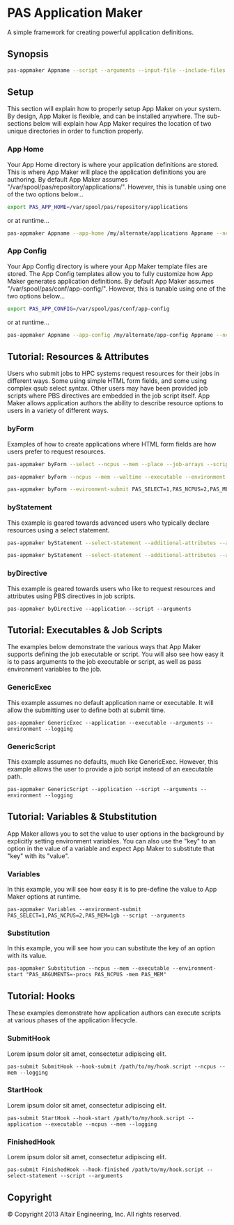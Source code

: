 # PAS Application Maker

A simple framework for creating powerful application definitions.

## Synopsis

```bash
pas-appmaker Appname --script --arguments --input-file --include-files --logging
```

## Setup

This section will explain how to properly setup App Maker on your system. By design, App Maker is flexible, and can be installed anywhere.
The sub-sections below will explain how App Maker requires the location of two unique directories in order to function properly.

### App Home

Your App Home directory is where your application definitions are stored. This is where App Maker will place the application definitions you are authoring.
By default App Maker assumes "/var/spool/pas/repository/applications/". However, this is tunable using one of the two options below...

```bash
export PAS_APP_HOME=/var/spool/pas/repository/applications
```

or at runtime...

```bash
pas-appmaker Appname --app-home /my/alternate/applications Appname --ncpus --script --arguments --logging
```

### App Config

Your App Config directory is where your App Maker template files are stored. The App Config templates allow you to fully customize how App Maker generates application definitions.
By default App Maker assumes "/var/spool/pas/conf/app-config/". However, this is tunable using one of the two options below...

```bash
export PAS_APP_CONFIG=/var/spool/pas/conf/app-config
```

or at runtime...

```bash
pas-appmaker Appname --app-config /my/alternate/app-config Appname --ncpus --script --arguments --logging
```

## Tutorial: Resources & Attributes

Users who submit jobs to HPC systems request resources for their jobs in different ways. Some using simple HTML form fields, and some using complex qsub select syntax. Other users may have been provided job scripts where PBS directives are embedded in the job script itself.  App Maker allows application authors the ability to describe resource options to users in a variety of different ways.

### byForm

Examples of how to create applications where HTML form fields are how users prefer to request resources.

```bash
pas-appmaker byForm --select --ncpus --mem --place --job-arrays --script --arguments --logging
```

```bash
pas-appmaker byForm --ncpus --mem --waltime --executable --environment --arguments --compress-results --logging
```

```bash
pas-appmaker byForm --evironment-submit PAS_SELECT=1,PAS_NCPUS=2,PAS_MEM=2gb --waltime --script --environment --arguments --compress-results --logging
```

### byStatement

This example is geared towards advanced users who typically declare resources using a select statement.

```bash
pas-appmaker byStatement --select-statement --additional-attributes --application --executable --arguments
```

```bash
pas-appmaker byStatement --select-statement --additional-attributes --application --executable --arguments
```

### byDirective

This example is geared towards users who like to request resources and attributes using PBS directives in job scripts.

`pas-appmaker byDirective --application --script --arguments`

## Tutorial: Executables & Job Scripts

The examples below demonstrate the various ways that App Maker supports defining the job executable or script.
You will also see how easy it is to pass arguments to the job executable or script, as well as pass environment variables to the job.

### GenericExec

This example assumes no default application name or executable. It will allow the submitting user to define both at submit time.

`pas-appmaker GenericExec --application --executable --arguments --environment --logging`

### GenericScript

This example assumes no defaults, much like GenericExec. However, this example allows the user to provide a job script instead of an executable path.

`pas-appmaker GenericScript --application --script --arguments --environment --logging`


## Tutorial: Variables & Stubstitution

App Maker allows you to set the value to user options in the background by explicitly setting environment variables. You can also use the "key" to an option in the value of a variable
and expect App Maker to substitute that "key" with its "value".

### Variables

In this example, you will see how easy it is to pre-define the value to App Maker options at runtime.

`pas-appmaker Variables --environment-submit PAS_SELECT=1,PAS_NCPUS=2,PAS_MEM=1gb --script --arguments`

### Substitution

In this example, you will see how you can substitute the key of an option with its value.

`pas-appmaker Substitution --ncpus --mem --executable --environment-start "PAS_ARGUMENTS=-procs PAS_NCPUS -mem PAS_MEM"`

## Tutorial: Hooks

These examples demonstrate how application authors can execute scripts at various phases of the application lifecycle.

### SubmitHook

Lorem ipsum dolor sit amet, consectetur adipiscing elit.

`pas-submit SubmitHook --hook-submit /path/to/my/hook.script --ncpus --mem --logging`

### StartHook

Lorem ipsum dolor sit amet, consectetur adipiscing elit.

`pas-submit StartHook --hook-start /path/to/my/hook.script --application --executable --ncpus --mem --logging`

### FinishedHook

Lorem ipsum dolor sit amet, consectetur adipiscing elit.

`pas-submit FinishedHook --hook-finished /path/to/my/hook.script --select-statement --script --arguments`

## Copyright

© Copyright 2013 Altair Engineering, Inc. All rights reserved.
